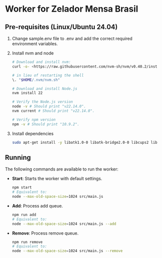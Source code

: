 # Worker for Zelador Mensa Brasil

## Pre-requisites (Linux/Ubuntu 24.04)

1. Change sample.env file to .env and add the correct required environment variables.

2. Install nvm and node

   ```bash
   # Download and install nvm:
   curl -o- <https://raw.githubusercontent.com/nvm-sh/nvm/v0.40.2/install.sh> | bash

   # in lieu of restarting the shell
   \. "$HOME/.nvm/nvm.sh"

   # Download and install Node.js
   nvm install 22

   # Verify the Node.js version
   node -v # Should print "v22.14.0".
   nvm current # Should print "v22.14.0".

   # Verify npm version
   npm -v # Should print "10.9.2".
   ```

3. Install dependencies

   ```bash
   sudo apt-get install -y libatk1.0-0 libatk-bridge2.0-0 libcups2 libxcomposite1 libxdamage1 libxfixes3 libxrandr2 libgbm1 libpango-1.0-0 libcairo2 libasound2t64
   ```

## Running

The following commands are available to run the worker:

- **Start**: Starts the worker with default settings.

   ```bash
   npm start
   # Equivalent to:
   node --max-old-space-size=1024 src/main.js
   ```

- **Add**: Process add queue.

   ```bash
   npm run add
   # Equivalent to:
   node --max-old-space-size=1024 src/main.js --add
   ```

- **Remove**: Process remove queue.

   ```bash
   npm run remove
   # Equivalent to:
   node --max-old-space-size=1024 src/main.js --remove
   ```
